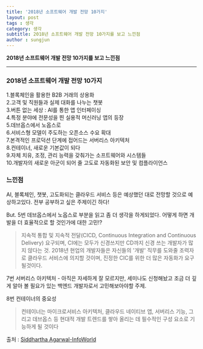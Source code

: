 ```yaml
---
title: '2018년 소프트웨어 개발 전망 10가지'  
layout: post  
tags : 생각
category: 생각
subtitle: 2018년 소프트웨어 개발 전망 10가지를 보고 느낀점
author : sungjun
---
```


**2018년 소프트웨어 개발 전망 10가지를 보고 느낀점** 

---

### 2018년 소프트웨어 개발 전망 10가지

1.블록체인을 활용한 B2B 거래의 상용화  
2.고객 및 직원들과 실제 대화를 나누는 챗봇  
3.버튼 없는 세상 : AI를 통한 앱 인터페이싱  
4.특정 분야에 전문성을 띈 실용적 머신러닝 앱의 등장  
5.데브옵스에서 노옵스로  
6.서비스형 모델이 주도하는 오픈소스 수요 확대  
7.본격적인 프로덕션 단계에 접어드는 서버리스 아키텍처  
8.컨테이너, 새로운 기본값이 되다  
9.자체 치유, 조정, 관리 능력을 갖춰가는 소프트웨어와 시스템들  
10.개발자의 새로운 아군이 되어 줄 고도로 자동화된 보안 및 컴플라이언스  

### 느낀점
AI, 블록체인, 챗봇, 고도화되는 클라우드 서비스 등은 예상했던 대로 전망할 것으로 예상하고있다. 전부 공부하고 싶은 주제이긴 하다!  

But. 5번 데브옵스에서 노옵스로 부분을 읽고 좀 더 생각을 하게되었다. 어떻게 하면 개발을 더 효율적으로 할 것인가에 대한 고민!?
> 지속적 통합 및 지속적 전달(CICD, Continuous Integration and Continuous Delivery) 요구되며, CI에는 모두가 신경쓰지만 CD까지 신경 쓰는 개발자가 많지 않다는 것.
2018년 현업의 개발자들은 자신들의 '개발' 직무를 도와줄 조력자로 클라우드 서비스에 의지할 것이며, 진정한 CIC를 위한 더 많은 자동화가 요구될것이다.

7번 서버리스 아키텍처 - 아직은 자세하게 잘 모르지만, 세미나도 신청해놨고 조금 더 깊게 알아 볼 필요가 있는 백엔드 개발자로서 고민해보아야할 주제.  

8번 컨테이너의 중요성
> 컨테이너는 마이크로서비스 아키텍처, 클라우드 네이티브 앱, 서버리스 기능, 그리고 데브옵스 등 현대적 개발 트렌드를 쌓아 올리는 데 필수적인 구성 요소로 기능하게 될 것이다  

출처 : [ Siddhartha Agarwal-InfoWorld](http://www.itworld.co.kr/news/107761?page=0,0)
